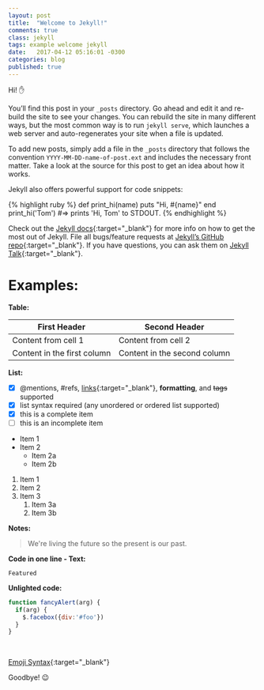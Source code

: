 ```yaml
---
layout: post
title:  "Welcome to Jekyll!"
comments: true
class: jekyll
tags: example welcome jekyll
date:   2017-04-12 05:16:01 -0300
categories: blog
published: true
---
```


Hi! :hand:

You’ll find this post in your `_posts` directory. Go ahead and edit it and re-build the site to see your changes. You can rebuild the site in many different ways, but the most common way is to run `jekyll serve`, which launches a web server and auto-regenerates your site when a file is updated.

To add new posts, simply add a file in the `_posts` directory that follows the convention `YYYY-MM-DD-name-of-post.ext` and includes the necessary front matter. Take a look at the source for this post to get an idea about how it works.

Jekyll also offers powerful support for code snippets:

{% highlight ruby %}
def print_hi(name)
  puts "Hi, #{name}"
end
print_hi('Tom')
#=> prints 'Hi, Tom' to STDOUT.
{% endhighlight %}

Check out the [Jekyll docs][jekyll-docs]{:target="_blank"} for more info on how to get the most out of Jekyll. File all bugs/feature requests at [Jekyll’s GitHub repo][jekyll-gh]{:target="_blank"}. If you have questions, you can ask them on [Jekyll Talk][jekyll-talk]{:target="_blank"}.

# Examples:

**Table:**   

First Header | Second Header
------------ | -------------
Content from cell 1 | Content from cell 2
Content in the first column | Content in the second column

**List:**

- [x] @mentions, #refs, [links](){:target="_blank"}, **formatting**, and <del>tags</del> supported
- [x] list syntax required (any unordered or ordered list supported)
- [x] this is a complete item
- [ ] this is an incomplete item

* Item 1
* Item 2
  * Item 2a
  * Item 2b

1. Item 1
2. Item 2
3. Item 3
   1. Item 3a
   2. Item 3b

**Notes:**

> We're living the future so
> the present is our past.

**Code in one line - Text:**

`Featured`

**Unlighted code:**

``` javascript
function fancyAlert(arg) {
  if(arg) {
    $.facebox({div:'#foo'})
  }
}
```


[jekyll-docs]: https://jekyllrb.com/docs/home 
[jekyll-gh]:   https://github.com/jekyll/jekyll
[jekyll-talk]: https://talk.jekyllrb.com/

<br>

[Emoji Syntax](https://www.webpagefx.com/tools/emoji-cheat-sheet/){:target="_blank"}

Goodbye! :wink:

